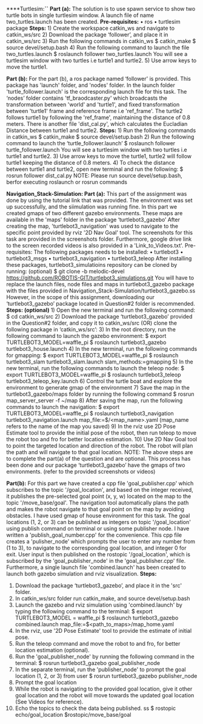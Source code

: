 ****Turtlesim:**``**
**Part (a):**
The solution is to use spawn service to show two turtle bots in single turtlesim window. 
A launch file of name two_turtles.launch has been created. 
**Pre-requisites:**
    • ros
    • turtlesim package
**Steps:**
    1) Create the workspace catkin_ws and navigate to catkin_ws/src
    2) Download the package ‘follower’, and place it in catkin_ws/src
    3) Run the following commands in catkin_ws
$ catkin_make
$ source devel/setup.bash
    4) Run the following command to launch the file two_turtles.launch
$ roslaunch follower two_turtles.launch
You will see a turtlesim window with two turtles i.e turtle1 and turtle2.
    5) Use arrow keys to move the turtle1.

**Part (b):**
For the part (b), a ros package named ‘follower' is provided. This package has 'launch' folder, and 'nodes' folder. In the launch folder 'turtle_follower.launch' is the corresponding launch file for this task. 
The ‘nodes’ folder contains 'tf_braodcaster.py' which broadcasts the transformation between 'world' and 'turtle1', and fixed transformation between 'turtle1' frame and reference frame i.e 'ref_frame'.  The turtle2 follows turtle1 by following the 'ref_frame', maintaining the distance of 0.8 meters.
There is another file 'dist_cal.py', which calculates the Eucladian Distance between turtle1 and turtle2. 
**Steps:**
    1) Run the following commands in catkin_ws
$ catkin_make
$ source devel/setup.bash
    2) Run the following command to launch the ‘turtle_follower.launch’
$ roslaunch follower turtle_follower.launch
You will see a turtlesim window with two turtles i.e turtle1 and turtle2.
    3) Use arrow keys to move the turtle1, turtle2 will follow turtle1 keeping the distance of 0.8 meters. 
    4) To check the distance between turtle1 and turtle2, open new terminal and run the following:
$ rosrun follower dist_cal.py
NOTE: Please run source devel/setup.bash, berfor executing roslaunch or rosrun commands

**Navigation_Stack-Simulation:
Part (a):**
This part of the assignment was done by using the tutorial link that was provided. The environment was set up successfully, and the siimulation was running fine. In this part we created gmaps of two different gazebo environments. These maps are available in the 'maps' folder in the package ‘turtlebot3_gazebo’ 
After creating the map, 'turtlebot3_navigation' was used to navigate to the specific point provided by rviz '2D Nav Goal' tool. The screenshots for this task are provided in the screenshots folder. Furthermore, google drive link to the screen recorded videos is also provided in a 'Link_to_Videos.txt'.
Pre-requisites:
The following packages needs to be installed:
    • turtlebot3
    • turtlebot3_msgs
    • turtlebot3_navigation
    • turtlebot3_teleop
After installing these packages, turtlebot3_simulatioins repository can be cloned by running: (optional)
$ git clone -b melodic-devel https://github.com/ROBOTIS-GIT/turtlebot3_simulations.git
You will have to replace the launch files, node files and maps in turtlebot3_gazebo package with the files provided in Navigation_Stack-Simulation/turtlebot3_gazebo.ss
However, in the scope of this assignment, downloading our ‘turtlebot3_gazebo’ package located in Question#2 folder is recommended. 
**Steps: (optional)**
    1) Open the new terminal and run the following command:
$ cd catkin_ws/src
    2) Download the package ‘turtlebot3_gazebo’ provided in the Question#2 folder, and copy it to catkin_ws/src
(OR)
clone the following package in ‘catkin_ws/src’:
    3) In the root directory, run the following command to launch the gazebo environment:
$ export TURTLEBOT3_MODEL=waffle_pi
$ roslaunch turtlebot3_gazebo turtlebot3_house.launch
    4) In the new terminal, run the following commands for gmapping:
$ export TURTLEBOT3_MODEL=waffle_pi
$ roslaunch turtlebot3_slam turtlebot3_slam.launch slam_methods:=gmapping
    5) In the new terminal, run the following commands to launch the teleop node:
$ export TURTLEBOT3_MODEL=waffle_pi
$ roslaunch turtlebot3_teleop turtlebot3_teleop_key.launch
    6) Control the turtle boat and explore the environment to generate gmap of the environment
    7) Save the map in the turtlebot3_gazebo/maps folder by running the following command
$ rosrun map_server_server -f ~/map
    8) After saving the map, run the following commands to launch the navigation:
$ export TURTLEBOT3_MODEL=waffle_pi
$ roslaunch turtlebot3_navigation turtlebot3_navigation.launch map_file:=$<path to map file>/<map_name>.yaml
(map_name refers to the name of the map you saved)
    9) In the rviz use 2D Pose Estimate tool to provide the initial pose of the robot, then run teleop to move the robot too and fro for better location estimation.
    10) Use 2D Nav Goal tool to point the targeted location and direction of the robot. The robot will plan the path and will navigate to that goal location. 
NOTE: The above steps are to complete the part(a) of the question and are optional. This process has been done and our package ‘turtlebot3_gazebo’ have the gmaps of two environments. (refer to the provided screenshots or videos)

**Part(b):**
For this part we have created a cpp file 'goal_publisher.cpp' which subscribes to the topic '/goal_location', and based on the integer received, it publishes the pre-selected goal point (x, y, w) located on the map to the topic '/move_base/goal'. The navigation tool automatically plans the path and makes the robot navigate to that goal point on the map by avoiding obstacles. I have used gmap of house environment for this task.
The goal locations (1, 2, or 3) can be published as integers on topic '/goal_location' using publish command on terminal or using some publisher node. I have written a 'publish_goal_number.cpp' for the convenience. This cpp file creates a 'pulisher_node' which prompts the user to enter any number from (1 to 3), to navigate to the corresponding goal location, and integer 0 for exit. User input is then published on the rostopic '/goal_location', which is subscribed by the 'goal_publisher_node' in the 'goal_publisher.cpp' file. 
Furthermore, a single launch file 'combined.launch' has been created to launch both gazebo simulation and rviz visualization.
**Steps:**
 1) Download the package ‘turtlebot3_gazebo’, and place it in the 'src' folder. 
 2) In catkin_ws/src folder run catkin_make, and source devel/setup.bash
 3) Launch the gazebo and rviz simulation using 'combined.launch' by typing the following command to the terminal:
    $ export TURTLEBOT3_MODEL = waffle_pi
    $ roslaunch turtlebot3_gazebo combined.launch map_file:=$<path_to_maps>/map_home.yaml
4) In the rviz, use '2D Pose Estimate' tool to provide the estimate of initial pose.
5) Run the teleop command and move the robot to and fro, for better location estimation (optional).
6) Run the 'goal_publisher_node' by running the following command in the terminal:
    $ rosrun turtlebot3_gazebo goal_publisher_node
7) In the separate terminal, run the 'publisher_node' to prompt the goal location (1, 2, or 3) from user
    $ rosrun turtlebot3_gazebo publisher_node
8) Prompt the goal location
9) While the robot is navigating to the provided goal location, give it other goal location and the robot will move towards the updated goal location (See Videos for reference).
10) Echo the topics to check the data being published. ss
  $ rostopic echo/goal_location
  $rostopic/move_base/goal 
